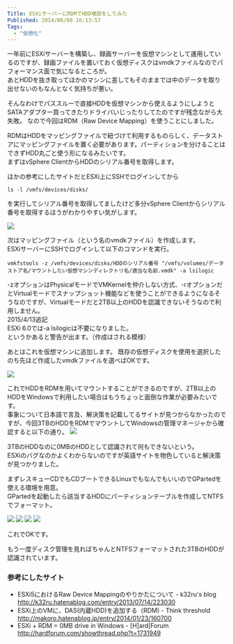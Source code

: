 ```yaml
---
Title: ESXiサーバーにRDMでHDD増設をしてみた
Published: 2014/06/08 16:13:57
Tags:
  - "仮想化"
---
```

一年前にESXiサーバーを構築し、録画サーバーを仮想マシンとして運用しているのですが、録画ファイルを置いておく仮想ディスクはvmdkファイルなのでパフォーマンス面で気になるところが。  
あとHDDを抜き取ってほかのマシンに差してもそのままでは中のデータを取り出せないのもなんとなく気持ちが悪い。

そんなわけでパススルーで直接HDDを仮想マシンから使えるようにしようとSATAアダプター買ってきたりドライバいじったりしてたのですが残念ながら大失敗。
なので今回はRDM（Raw Device Mapping）を使うことにしました。

<!-- more -->

RDMはHDDをマッピングファイルで紐づけて利用するものらしく、データストアにマッピングファイルを置く必要があります。パーティションを分けることはできずHDD丸ごと使う形になるみたいです。  
まずはvSphere ClientからHDDのシリアル番号を取得します。

ほかの参考にしたサイトだとESXi上にSSHでログインしてから

`ls -l /vmfs/devices/disks/`

を実行してシリアル番号を取得してましたけど多分vSphere Clientからシリアル番号を取得するほうがわかりやすい気がします。  

![](20140608154025.png) 

次はマッピングファイル（という名のvmdkファイル）を作成します。  
ESXiサーバーにSSHでログインして以下のコマンドを実行。

`vmkfstools -z /vmfs/devices/disks/HDDのシリアル番号 "/vmfs/volumes/データストア名/マウントしたい仮想マシンディレクトリ名/適当な名前.vmdk" -a lsilogic`

-zオプションはPhysicalモードでVMKernelを仲介しない方式、-rオプションだとVirtualモードでスナップショット機能などを使うことができるようになるそうなのですが、Virtualモードだと2TB以上のHDDを認識できないそうなので利用しません。  
2015/4/13追記  
ESXi 6.0では-a lsilogicは不要になりました。  
というかあると警告が出ます。（作成はされる模様）

あとはこれを仮想マシンに追加します。
既存の仮想ディスクを使用を選択したのち先ほど作成したvmdkファイルを選べばOKです。  

![](20140608155304.png) 

これでHDDをRDMを用いてマウントすることができるのですが、2TB以上のHDDをWindowsで利用したい場合はもうちょっと面倒な作業が必要みたいです。  
事象について日本語で言及、解決策を記載してるサイトが見つからなかったのですが、今回3TBのHDDをRDMでマウントしてWindowsの管理マネージャから確認すると以下の通り。
![](20140608155439.png) 

3TBのHDDなのに0MBのHDDとして認識されて何もできないという。  
ESXiのバグなのかよくわからないのですが英語サイトを物色していると解決策が見つかりました。

まずレスキューCDでもCDブートできるLinuxでもなんでもいいのでGPartedを使える環境を用意。  
GPartedを起動したら該当するHDDにパーティションテーブルを作成してNTFSでフォーマット。

![](20140608160518.png) 
![](20140608160526.png) 
![](20140608160538.png) 
![](20140608160542.png) 

これでOKです。

もう一度ディスク管理を見ればちゃんとNTFSフォーマットされた3TBのHDDが認識されています。

### 参考にしたサイト  
- ESXi5におけるRaw Device Mappingのやりかたについて - k32ru's blog  
http://k32ru.hatenablog.com/entry/2013/07/14/223030  
- ESXi上のVMに、DAS(内蔵HDD)を追加する（RDM) - Think threshold  
http://makoro.hatenablog.jp/entry/2014/01/23/160700  
- ESXi + RDM = 0MB drive in Windows - [H]ard|Forum  
http://hardforum.com/showthread.php?t=1731949